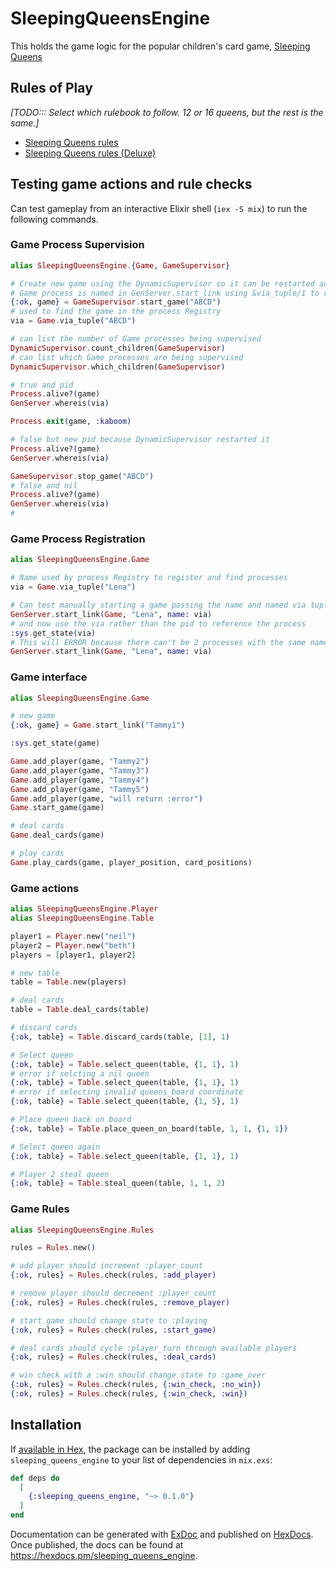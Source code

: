 # SleepingQueensEngine

This holds the game logic for the popular children's card game,
[Sleeping Queens](https://gamewright.com/product/Sleeping-Queens)

## Rules of Play

_[TODO::: Select which rulebook to follow. 12 or 16 queens, but the rest is
the same.]_

- [Sleeping Queens rules](https://gamewright.com/pdfs/Rules/SleepingQueensTM-RULES.pdf)
- [Sleeping Queens rules (Deluxe)](https://gamewright.com/pdfs/Rules/Sleeping-Queens-Rules.pdf)

## Testing game actions and rule checks

Can test gameplay from an interactive Elixir shell (`iex -S mix`) to run the
following commands.

### Game Process Supervision

```elixir
alias SleepingQueensEngine.{Game, GameSupervisor}

# Create new game using the DynamicSupervisor so it can be restarted according to child specs.
# Game process is named in GenServer.start_link using &via_tuple/1 to register itself.
{:ok, game} = GameSupervisor.start_game("ABCD")
# used to find the game in the process Registry
via = Game.via_tuple("ABCD")

# can list the number of Game processes being supervised
DynamicSupervisor.count_children(GameSupervisor)
# can list which Game processes are being supervised
DynamicSupervisor.which_children(GameSupervisor)

# true and pid
Process.alive?(game)
GenServer.whereis(via)

Process.exit(game, :kaboom)

# false but new pid because DynamicSupervisor restarted it
Process.alive?(game)
GenServer.whereis(via)

GameSupervisor.stop_game("ABCD")
# false and nil
Process.alive?(game)
GenServer.whereis(via)
# 
```

### Game Process Registration

```elixir
alias SleepingQueensEngine.Game

# Name used by process Registry to register and find processes
via = Game.via_tuple("Lena")

# Can test manually starting a game passing the name and named via tuple
GenServer.start_link(Game, "Lena", name: via)
# and now use the via rather than the pid to reference the process
:sys.get_state(via)
# This will ERROR because there can't be 2 processes with the same name
GenServer.start_link(Game, "Lena", name: via)
```

### Game interface

```elixir
alias SleepingQueensEngine.Game

# new game
{:ok, game} = Game.start_link("Tammy1")

:sys.get_state(game)

Game.add_player(game, "Tammy2")
Game.add_player(game, "Tammy3")
Game.add_player(game, "Tammy4")
Game.add_player(game, "Tammy5")
Game.add_player(game, "will return :error")
Game.start_game(game)

# deal cards
Game.deal_cards(game)

# play cards
Game.play_cards(game, player_position, card_positions)
```

### Game actions

```elixir
alias SleepingQueensEngine.Player
alias SleepingQueensEngine.Table

player1 = Player.new("neil")
player2 = Player.new("beth")
players = [player1, player2]

# new table
table = Table.new(players)

# deal cards
table = Table.deal_cards(table)

# discard cards
{:ok, table} = Table.discard_cards(table, [1], 1)

# Select queen
{:ok, table} = Table.select_queen(table, {1, 1}, 1)
# error if selcting a nil queen
{:ok, table} = Table.select_queen(table, {1, 1}, 1)
# error if selecting invalid queens_board coordinate
{:ok, table} = Table.select_queen(table, {1, 5}, 1)

# Place queen back on board
{:ok, table} = Table.place_queen_on_board(table, 1, 1, {1, 1})

# Select queen again
{:ok, table} = Table.select_queen(table, {1, 1}, 1)

# Player 2 steal queen
{:ok, table} = Table.steal_queen(table, 1, 1, 2)
```

### Game Rules

```elixir
alias SleepingQueensEngine.Rules

rules = Rules.new()

# add player should increment :player_count
{:ok, rules} = Rules.check(rules, :add_player)

# remove player should decrement :player_count
{:ok, rules} = Rules.check(rules, :remove_player)

# start game should change state to :playing
{:ok, rules} = Rules.check(rules, :start_game)

# deal cards should cycle :player_turn through available players
{:ok, rules} = Rules.check(rules, :deal_cards)

# win check with a :win should change state to :game_over
{:ok, rules} = Rules.check(rules, {:win_check, :no_win})
{:ok, rules} = Rules.check(rules, {:win_check, :win})
```

## Installation

If [available in Hex](https://hex.pm/docs/publish), the package can be installed
by adding `sleeping_queens_engine` to your list of dependencies in `mix.exs`:

```elixir
def deps do
  [
    {:sleeping_queens_engine, "~> 0.1.0"}
  ]
end
```

Documentation can be generated with
[ExDoc](https://github.com/elixir-lang/ex_doc) and published on
[HexDocs](https://hexdocs.pm). Once published, the docs can be found at
<https://hexdocs.pm/sleeping_queens_engine>.
